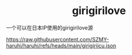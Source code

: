 <h1 align="center">girigirilove</h1>
一个可以在日本IP使用的girigirilove源

https://raw.githubusercontent.com/SZMY-haruhi/haruhi/refs/heads/main/girigiriicu.json
